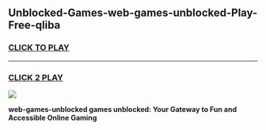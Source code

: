 
## Unblocked-Games-web-games-unblocked-Play-Free-qliba
<h3>
<a href="https://premium76.site?title=web-games-unblocked&ref=10A">CLICK TO PLAY</a></h3>
<hr>

<h3>
<a href="https://premium76.site?title=web-games-unblocked&ref=10A">CLICK 2 PLAY</a>
  
</h3>

<a href="https://premium76.site?title=web-games-unblocked&ref=10A"><img src="https://clearcache.store/games.png"></a>


**web-games-unblocked games unblocked: Your Gateway to Fun and Accessible Online Gaming**
